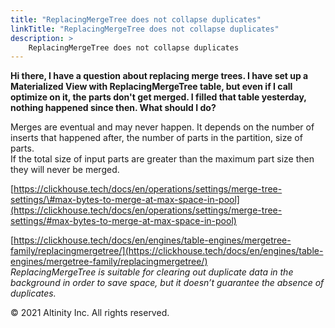 ```yaml
---
title: "ReplacingMergeTree does not collapse duplicates"
linkTitle: "ReplacingMergeTree does not collapse duplicates"
description: >
    ReplacingMergeTree does not collapse duplicates
---
```


**Hi there, I have a question about replacing merge trees. I have set up a Materialized View with ReplacingMergeTree table, but even if I call optimize on it, the parts don't get merged. I filled that table yesterday, nothing happened since then. What should I do?**

Merges are eventual and may never happen. It depends on the number of inserts that happened after, the number of parts in the partition, size of parts.  
If the total size of input parts are greater than the maximum part size then they will never be merged.

[https://clickhouse.tech/docs/en/operations/settings/merge-tree-settings/\#max-bytes-to-merge-at-max-space-in-pool](https://clickhouse.tech/docs/en/operations/settings/merge-tree-settings/#max-bytes-to-merge-at-max-space-in-pool)

[https://clickhouse.tech/docs/en/engines/table-engines/mergetree-family/replacingmergetree/](https://clickhouse.tech/docs/en/engines/table-engines/mergetree-family/replacingmergetree/)  
_ReplacingMergeTree is suitable for clearing out duplicate data in the background in order to save space, but it doesn’t guarantee the absence of duplicates._

© 2021 Altinity Inc. All rights reserved.

